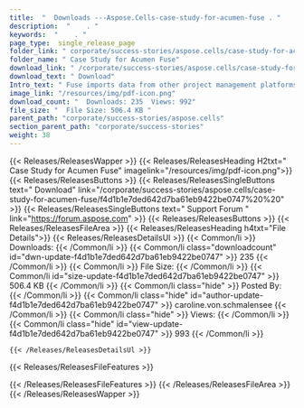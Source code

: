 ```yaml
---
title:  "  Downloads ---Aspose.Cells-case-study-for-acumen-fuse . " 
description:  "    . " 
keywords:  "    . " 
page_type:  single_release_page
folder_link: " corporate/success-stories/aspose.cells/case-study-for-acumen-fuse/"
folder_name: " Case Study for Acumen Fuse"
download_link: " /corporate/success-stories/aspose.cells/case-study-for-acumen-fuse/f4d1b1e7ded642d7ba61eb9422be0747"
download_text: " Download"
Intro_text: " Fuse imports data from other project management platforms such as Microsoft Proj..."
image_link: "/resources/img/pdf-icon.png"
download_count: "  Downloads: 235  Views: 992"
file_size: "  File Size: 506.4 KB "
parent_path: "corporate/success-stories/aspose.cells"
section_parent_path: "corporate/success-stories"
weight: 38
---
```


{{< Releases/ReleasesWapper >}}
  {{< Releases/ReleasesHeading H2txt=" Case Study for Acumen Fuse" imagelink="/resources/img/pdf-icon.png">}}
  {{< Releases/ReleasesButtons >}}
    {{< Releases/ReleasesSingleButtons text=" Download" link="/corporate/success-stories/aspose.cells/case-study-for-acumen-fuse/f4d1b1e7ded642d7ba61eb9422be0747%20%20" >}}
    {{< Releases/ReleasesSingleButtons text=" Support Forum " link="https://forum.aspose.com" >}}
  {{< Releases/ReleasesButtons >}}
  {{< Releases/ReleasesFileArea >}}
    {{< Releases/ReleasesHeading h4txt="File Details">}}
    {{< Releases/ReleasesDetailsUl >}}
            {{< Common/li  >}} Downloads: {{< /Common/li >}} 
      {{< Common/li class="downloadcount" id="dwn-update-f4d1b1e7ded642d7ba61eb9422be0747" >}} 235 {{< /Common/li >}} 
      {{< Common/li  >}} File Size: {{< /Common/li >}} 
      {{< Common/li id="size-update-f4d1b1e7ded642d7ba61eb9422be0747" >}} 506.4 KB {{< /Common/li >}} 
      {{< Common/li  class="hide" >}} Posted By: {{< /Common/li >}} 
      {{< Common/li class="hide" id="author-update-f4d1b1e7ded642d7ba61eb9422be0747" >}} caroline.von.schmalensee {{< /Common/li >}} 
      {{< Common/li class="hide"  >}} Views: {{< /Common/li >}} 
      {{< Common/li class="hide" id="view-update-f4d1b1e7ded642d7ba61eb9422be0747" >}} 993 {{< /Common/li >}} 

    {{< /Releases/ReleasesDetailsUl >}}

  {{< Releases/ReleasesFileFeatures >}}
      
  {{< /Releases/ReleasesFileFeatures >}}
 {{< /Releases/ReleasesFileArea >}}
{{< /Releases/ReleasesWapper >}}


